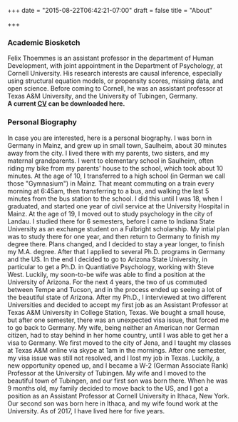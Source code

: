 +++
date = "2015-08-22T06:42:21-07:00"
draft = false
title = "About"

+++


### Academic Biosketch
Felix Thoemmes is an assistant professor in the department of Human Development, with joint appointment in the Department of Psychology, at Cornell University. His research interests are causal inference, especially using structural equation models, or propensity scores, missing data, and open science. Before coming to Cornell, he was an assistant professor at Texas A&M University, and the University of Tubingen, Germany.  
**A current [CV](/cvthoemmes.pdf) can be downloaded here.**


### Personal Biography
In case you are interested, here is a personal biography. I was born in Germany in Mainz, and grew up in small town, Saulheim, about 30 minutes away from the city. I lived there with my parents, two sisters, and my maternal grandparents. I went to elementary school in Saulheim, often riding my bike from my parents' house to the school, which took about 10 minutes. At the age of 10, I transferred to a high school (in German we call those "Gymnasium") in Mainz. That meant commuting on a train every morning at 6:45am, then transferring to a bus, and walking the last 5 minutes from the bus station to the school. I did this until I was 18, when I graduated, and started one year of civil service at the University Hospital in Mainz. At the age of 19, I moved out to study psychology in the city of Landau. I studied there for 6 semesters, before I came to Indiana State University as an exchange student on a Fulbright scholarship. My intial plan was to study there for one year, and then return to Germany to finish my degree there. Plans changed, and I decided to stay a year longer, to finish my M.A. degree. After that I applied to several Ph.D. programs in Germany and the US. In the end I decided to go to Arizona State University, in particular to get a Ph.D. in Quantiative Psychology, working with Steve West. Luckily, my soon-to-be wife was able to find a position at the University of Arizona. For the next 4 years, the two of us commuted between Tempe and Tucson, and in the process ended up seeing a lot of the beautiful state of Arizona. After my Ph.D., I interviewed at two different Universities and decided to accept my first job as an Assistant Professor at Texas A&M University in College Station, Texas. We bought a small house, but after one semester, there was an unexpected visa issue, that forced me to go back to Germany. My wife, being neither an American nor German citizen, had to stay behind in her home country, until I was able to get her a visa to Germany. We first moved to the city of Jena, and I taught my classes at Texas A&M online via skype at 1am in the mornings. After one semester, my visa issue was still not resolved, and I lost my job in Texas. Luckily, a new opportunity opened up, and I became a W-2 (German Associate Rank) Professor at the University of Tubingen. My wife and I moved to the beautiful town of Tubingen, and our first son was born there. When he was 9 months old, my family decided to move back to the US, and I got a position as an Assistant Professor at Cornell University in Ithaca, New York. Our second son was born here in Ithaca, and my wife found work at the University. As of 2017, I have lived here for five years.